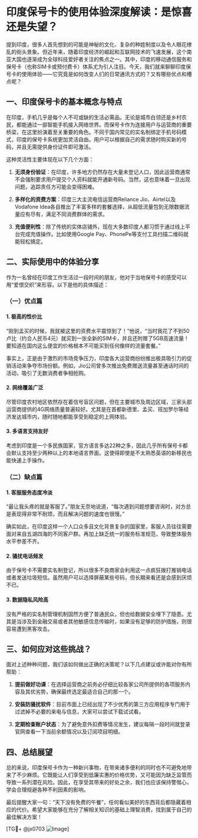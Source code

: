 # 印度保号卡的使用体验深度解读：是惊喜还是失望？

提到印度，很多人首先想到的可能是神秘的文化、复杂的种姓制度以及令人眼花缭乱的街头景象。但近年来，随着印度经济的崛起和互联网技术的飞速发展，这个南亚大国也逐渐成为全球科技爱好者关注的焦点之一。其中，印度的移动通信服务和保号卡（也称SIM卡或预付费卡）体系尤为引人注目。今天，我们就来聊聊印度保号卡的使用体验——它究竟是如何改变人们的日常通讯方式的？又有哪些优点和槽点呢？

## 一、印度保号卡的基本概念与特点

在印度，手机几乎是每个人不可或缺的生活必需品。无论是城市白领还是乡村农民，都能通过一部智能手机接入网络世界。而保号卡作为连接用户与运营商的重要桥梁，在这里扮演着至关重要的角色。不同于国内常见的实名制绑定手机号码模式，印度的保号卡系统更加灵活自由。用户可以根据自己的需求随时购买新的号码，并且无需提供身份证件即可激活。

这种灵活性主要体现在以下几个方面：

1. **无须身份验证**：在印度，许多地方仍然存在大量未登记人口，因此运营商通常不会强制要求用户提交个人资料就能开通新号码。当然，这也意味着一旦出现问题，追踪责任方可能会变得困难。
   
2. **多样化的资费方案**：印度三大主流电信运营商Reliance Jio、Airtel以及Vodafone Idea各自推出了丰富多样的套餐选择，从超低流量包到无限数据流量应有尽有，满足不同消费群体的需求。

3. **充值便利性**：除了传统的实体店铺外，现在大多数印度人都习惯于通过线上平台完成充值操作。比如使用Google Pay、PhonePe等支付工具扫描二维码就能轻松搞定。

## 二、实际使用中的体验分享

作为一名曾经在印度工作生活过一段时间的朋友，他对于当地保号卡的感受可以用“爱恨交织”来形容。以下是他的具体描述：

### （一）优点篇

#### 1. 极高的性价比
“刚到孟买的时候，我就被这里的资费水平震惊到了！”他说，“当时我花了不到50卢比（约合人民币4元）就买到一张全新的SIM卡，并且还附赠了5GB高速流量！要知道在国内这么便宜的价格根本不可能买到任何像样的流量套餐。”

事实上，正是由于激烈的市场竞争压力，印度各大运营商纷纷推出极具吸引力的促销活动来争夺市场份额。例如，Jio公司曾多次推出免费赠送流量甚至通话时间的活动，吸引了无数消费者争相抢购。

#### 2. 网络覆盖广泛
尽管印度农村地区依然存在着信号盲区问题，但在主要城市及周边区域，三家头部运营商提供的4G网络质量普遍较好。尤其是在首都新德里、孟买、班加罗尔等经济发达城市内，随时随地都能享受到稳定的上网体验。

#### 3. 多语言支持友好
考虑到印度是一个多民族国家，官方语言多达22种之多，因此几乎所有保号卡都会默认支持至少两种以上的本地语言界面。这使得即使是不太熟悉英语的新移民也能快速上手操作。

### （二）缺点篇

#### 1. 客服服务态度冷淡
“最让我头疼的就是客服了。”朋友无奈地说道，“每次遇到问题想要咨询时，对方总是表现得非常不耐烦，而且解决问题的速度也很慢。”

确实如此，在印度这样一个人口众多且文化背景复杂的国家里，客服人员往往需要面对来自五湖四海的不同客户群。再加上缺乏统一的服务标准规范，导致整体服务水平参差不齐。

#### 2. 骚扰电话频发
由于保号卡不需要实名制登记，所以很多不良商家会利用这一点疯狂拨打推销电话或者发送垃圾短信。虽然用户可以选择屏蔽某些号码，但长期来看还是会感到厌烦不已。

#### 3. 数据隐私风险高
没有严格的实名制管理机制固然方便了普通民众，但也给数据安全埋下了隐患。尤其是当涉及到金融交易或者其他敏感信息传输时，如果没有足够的防护措施，则很容易遭到黑客攻击。

## 三、如何应对这些挑战？

面对上述种种问题，我们该如何做出正确的决策呢？以下几点建议或许能对你有所帮助：

1. **提前做好功课**：在选择运营商之前务必仔细比较各家公司所提供的各项服务内容及其优劣势，确保最终选定最适合自己的那一个。
   
2. **安装防骚扰软件**：目前市面上已经出现了不少优秀的第三方应用程序专门用于过滤掉不必要的来电与信息，大家可以尝试下载试试看。
   
3. **定期检查账户状态**：为了避免意外扣费等情况发生，建议每隔一段时间就登录官网查看一下当前余额情况以及订阅项目明细。

## 四、总结展望

总的来说，印度保号卡作为一种新兴事物，在带来诸多便利的同时也不可避免地带来了不少麻烦。它既能让人们享受到低廉实惠的价格优势，又可能因为缺乏监管而导致一系列潜在风险。因此，在享受其带来的好处之余，我们也应该保持警惕心，学会合理规避各种不利因素的影响。

最后提醒大家一句：“天下没有免费的午餐”，任何看似美好的东西背后都隐藏着相应的代价。希望大家能够在充分了解相关知识的基础上理智消费，找到属于自己的最佳解决方案！

[TG💪+ @jx0703 ![Image](https://github.com/user-attachments/assets/dbca1d08-cadb-493c-b0ec-ad6f7a83f270)]